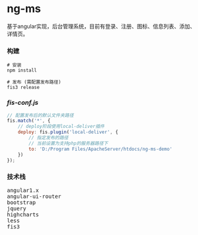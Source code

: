 # ng-ms
基于angular实现，后台管理系统，目前有登录、注册、图标、信息列表、添加、详情页。

### 构建
```
# 安装
npm install

# 发布 (需配置发布路径)
fis3 release
```
### *fis-conf.js*
``` javascript
// 配置发布后的默认文件夹路径
fis.match('*', {
    // deploy阶段使用local-deliver插件
    deploy: fis.plugin('local-deliver', {
        // 指定发布的路径
        // 当前设置为支持php的服务器路径下
        to: 'D:/Program Files/ApacheServer/htdocs/ng-ms-demo'
    })
});
```

### 技术栈
<pre>
angular1.x
angular-ui-router
bootstrap
jquery
highcharts
less
fis3
</pre>
